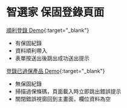 # 智選家 保固登錄頁面

[順利登錄 Demo](https://coolbahuang.github.io/warranty/){:target="_blank"}

* 有保固紀錄
* 資料順利帶入
* 表單按送出後跳出成功送出提示


 
[登錄已過保產品 Demo](https://coolbahuang.github.io/warranty/error.html){:target="_blank"}

* 無保固紀錄
* 掃描過保條碼，頁面載入時立即跳出錯誤提示
* 關閉錯誤視窗回到主畫面，欄位資料為空
